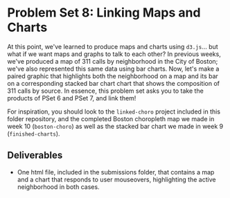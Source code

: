 # Problem Set 8: Linking Maps and Charts

At this point, we've learned to produce maps and charts using `d3.js`... but what if we want maps and graphs to talk to each other? In previous weeks, we've produced a map of 311 calls by neighborhood in the City of Boston; we've also represented this same data using bar charts. Now, let's make a paired graphic that highlights both the neighborhood on a map and its bar on a corresponding stacked bar chart chart that shows the composition of 311 calls by source. In essence, this problem set asks you to take the products of PSet 6 and PSet 7, and link them!

For inspiration, you should look to the `linked-choro` project included in this folder repository, and the completed Boston choropleth map we made in week 10 (`boston-choro`) as well as the stacked bar chart we made in week 9 (`finished-charts`).

## Deliverables

+ One html file, included in the submissions folder, that contains a map and a chart that responds to user mouseovers, highlighting the active neighborhood in both cases.
